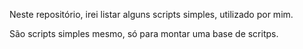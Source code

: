 Neste repositório, irei listar alguns scripts simples, utilizado por mim.

São scripts simples mesmo, só para montar uma base de scritps.
